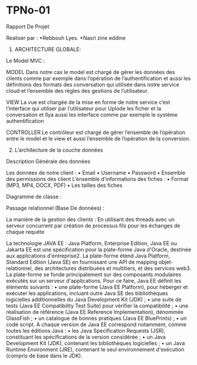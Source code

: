 # TPNo-01










Rapport De Projet


Realiser par :
                          *Rebbouh Lyes.
                          *Nasri zine eddine 
 

1.	ARCHITECTURE GLOBALE:

Le Model MVC :

MODEL
Dans notre cas le model est chargé de gérer les données
des clients comme par exemple dans l’opération de l’authentification
et aussi les définitions des formats des conversation qui utilisée dans 
notre service cloud et l’ensemble des règles des gestions de 
l’utilisateur.

VIEW
La vue est chargée de la mise en forme de notre service c’est l’interface qui utiliser par l’utilisateur pour 
Uplode les ficher et la conversation et Ilya aussi les interface comme par exemple le système authentification

CONTROLLER
Le contrôleur est chargé de gérer l’ensemble de l’opération entre le model et le view et aussi l’ensemble de l’opération de la conversion.












2.	L’architecture de la couche données

Description Générale des données

Les données de notre client :
•	Email
•	Username
•	 Password
•	Ensemble des permissions des client
L’ensemble d’informations des fiches :
•	Format (MP3, MP4, DOCX, PDF)
•	Les tailles des fiches

Diagramme de classe :



Passage relationnel (Base De données) :















La maniére de la gestion des clients :
En utilisant des threads avec un serveur concurrent par création de processus fils pour les échanges de chaque requête 













La technologie JAVA EE :
Java Platform, Enterprise Edition, Java EE ou Jakarta EE est une spécification pour la plate-forme Java d'Oracle, destinée aux applications d'entreprise2.
La plate-forme étend Java Platform, Standard Edition (Java SE) en fournissant une API de mapping objet-relationnel, des architectures distribuées et multitiers, et des services web3. La plate-forme se fonde principalement sur des composants modulaires exécutés sur un serveur d'applications.
Pour ce faire, Java EE définit les éléments suivants :
•	une plate-forme (Java EE Platform), pour héberger et exécuter les applications, incluant outre Java SE des bibliothèques logicielles additionnelles du Java Development Kit (JDK) ;
•	une suite de tests (Java EE Compatibility Test Suite) pour vérifier la compatibilité ;
•	une réalisation de référence (Java EE Reference Implementation), dénommée GlassFish ;
•	un catalogue de bonnes pratiques (Java EE BluePrints) ;
•	un code script.
À chaque version de Java EE correspond notamment, comme toutes les éditions Java :
•	les Java Specification Requests (JSR), constituant les spécifications de la version considérée ;
•	un Java Development Kit (JDK), contenant les bibliothèques logicielles ;
•	un Java Runtime Environment (JRE), contenant le seul environnement d'exécution (compris de base dans le JDK).
